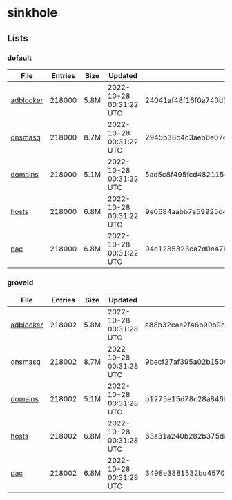 # sinkhole

## Lists

### default

|File|Entries|Size|Updated|Hash|
|-|-|-|-|-|
|[adblocker](https://raw.githubusercontent.com/groveld/sinkhole/lists/default/adblocker.txt)|218000|5.8M|2022-10-28 00:31:22 UTC|24041af48f16f0a740d5241c7beb1c7fcb6bca794d83d5806b3b1d9b4573feb0|
|[dnsmasq](https://raw.githubusercontent.com/groveld/sinkhole/lists/default/dnsmasq.txt)|218000|8.7M|2022-10-28 00:31:22 UTC|2945b38b4c3aeb6e07e8f039535f1da8387cf23b78c7d4f1e60e29f927e3d213|
|[domains](https://raw.githubusercontent.com/groveld/sinkhole/lists/default/domains.txt)|218000|5.1M|2022-10-28 00:31:22 UTC|5ad5c8f495fcd4821154903bd9b793e4367d13cd3614eee42de62591cc44b425|
|[hosts](https://raw.githubusercontent.com/groveld/sinkhole/lists/default/hosts.txt)|218000|6.8M|2022-10-28 00:31:22 UTC|9e0684aabb7a59925d4c83c4a3ff0b581f802e015ba3ab414d7c79f83b8b12ad|
|[pac](https://raw.githubusercontent.com/groveld/sinkhole/lists/default/pac.txt)|218000|6.8M|2022-10-28 00:31:22 UTC|94c1285323ca7d0e47b96c7f48fc1842f28b40d6894934f0fdecdf0057fbd48d|

### groveld

|File|Entries|Size|Updated|Hash|
|-|-|-|-|-|
|[adblocker](https://raw.githubusercontent.com/groveld/sinkhole/lists/groveld/adblocker.txt)|218002|5.8M|2022-10-28 00:31:28 UTC|a88b32cae2f46b90b9c18b992d46300b1f90efbb4a2bb6533a4672f0c812aab4|
|[dnsmasq](https://raw.githubusercontent.com/groveld/sinkhole/lists/groveld/dnsmasq.txt)|218002|8.7M|2022-10-28 00:31:28 UTC|9becf27af395a02b1506d22c742345a107722ea95abe35fe5d8bb15f2e31e79e|
|[domains](https://raw.githubusercontent.com/groveld/sinkhole/lists/groveld/domains.txt)|218002|5.1M|2022-10-28 00:31:28 UTC|b1275e15d78c28a846f4f4c7ff8505806cb950af87db4dc255ab8d17a143bf72|
|[hosts](https://raw.githubusercontent.com/groveld/sinkhole/lists/groveld/hosts.txt)|218002|6.8M|2022-10-28 00:31:28 UTC|63a31a240b282b375d86359054e61a02151b981c7e84fa8ae15aa5ea956000e1|
|[pac](https://raw.githubusercontent.com/groveld/sinkhole/lists/groveld/pac.txt)|218002|6.8M|2022-10-28 00:31:28 UTC|3498e3881532bd457025b329eb579e9d39919803c4b2ee79a0e6d62646736fbc|
